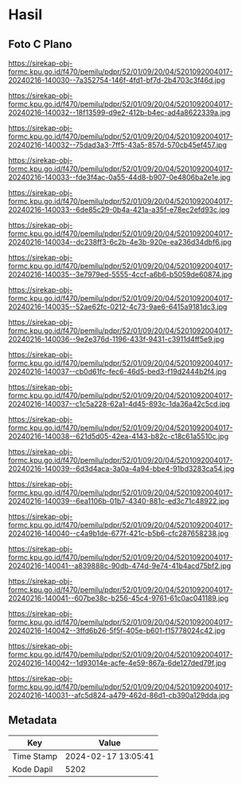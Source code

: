 # Hasil

## Foto C Plano

https://sirekap-obj-formc.kpu.go.id/f470/pemilu/pdpr/52/01/09/20/04/5201092004017-20240216-140030--7a352754-146f-4fd1-bf7d-2b4703c3f46d.jpg

https://sirekap-obj-formc.kpu.go.id/f470/pemilu/pdpr/52/01/09/20/04/5201092004017-20240216-140032--18f13599-d9e2-412b-b4ec-ad4a8622339a.jpg

https://sirekap-obj-formc.kpu.go.id/f470/pemilu/pdpr/52/01/09/20/04/5201092004017-20240216-140032--75dad3a3-7ff5-43a5-857d-570cb45ef457.jpg

https://sirekap-obj-formc.kpu.go.id/f470/pemilu/pdpr/52/01/09/20/04/5201092004017-20240216-140033--fde3f4ac-0a55-44d8-b907-0e4806ba2e1e.jpg

https://sirekap-obj-formc.kpu.go.id/f470/pemilu/pdpr/52/01/09/20/04/5201092004017-20240216-140033--6de85c29-0b4a-421a-a35f-e78ec2efd93c.jpg

https://sirekap-obj-formc.kpu.go.id/f470/pemilu/pdpr/52/01/09/20/04/5201092004017-20240216-140034--dc238ff3-6c2b-4e3b-920e-ea236d34dbf6.jpg

https://sirekap-obj-formc.kpu.go.id/f470/pemilu/pdpr/52/01/09/20/04/5201092004017-20240216-140035--3e7979ed-5555-4ccf-a6b6-b5059de60874.jpg

https://sirekap-obj-formc.kpu.go.id/f470/pemilu/pdpr/52/01/09/20/04/5201092004017-20240216-140035--52ae62fc-0212-4c73-9ae6-6415a9181dc3.jpg

https://sirekap-obj-formc.kpu.go.id/f470/pemilu/pdpr/52/01/09/20/04/5201092004017-20240216-140036--9e2e376d-1196-433f-9431-c3911d4ff5e9.jpg

https://sirekap-obj-formc.kpu.go.id/f470/pemilu/pdpr/52/01/09/20/04/5201092004017-20240216-140037--cb0d61fc-fec6-46d5-bed3-f19d2444b2f4.jpg

https://sirekap-obj-formc.kpu.go.id/f470/pemilu/pdpr/52/01/09/20/04/5201092004017-20240216-140037--c1c5a228-62a1-4d45-893c-1da36a42c5cd.jpg

https://sirekap-obj-formc.kpu.go.id/f470/pemilu/pdpr/52/01/09/20/04/5201092004017-20240216-140038--621d5d05-42ea-4143-b82c-c18c61a5510c.jpg

https://sirekap-obj-formc.kpu.go.id/f470/pemilu/pdpr/52/01/09/20/04/5201092004017-20240216-140039--6d3d4aca-3a0a-4a94-bbe4-91bd3283ca54.jpg

https://sirekap-obj-formc.kpu.go.id/f470/pemilu/pdpr/52/01/09/20/04/5201092004017-20240216-140039--6ea1106b-01b7-4340-881c-ed3c71c48922.jpg

https://sirekap-obj-formc.kpu.go.id/f470/pemilu/pdpr/52/01/09/20/04/5201092004017-20240216-140040--c4a9b1de-677f-421c-b5b6-cfc287658238.jpg

https://sirekap-obj-formc.kpu.go.id/f470/pemilu/pdpr/52/01/09/20/04/5201092004017-20240216-140041--a839888c-90db-474d-9e74-41b4acd75bf2.jpg

https://sirekap-obj-formc.kpu.go.id/f470/pemilu/pdpr/52/01/09/20/04/5201092004017-20240216-140041--607be38c-b256-45c4-9761-61c0ac041189.jpg

https://sirekap-obj-formc.kpu.go.id/f470/pemilu/pdpr/52/01/09/20/04/5201092004017-20240216-140042--3ffd6b26-5f5f-405e-b601-f15778024c42.jpg

https://sirekap-obj-formc.kpu.go.id/f470/pemilu/pdpr/52/01/09/20/04/5201092004017-20240216-140042--1d93014e-acfe-4e59-867a-6de127ded79f.jpg

https://sirekap-obj-formc.kpu.go.id/f470/pemilu/pdpr/52/01/09/20/04/5201092004017-20240216-140031--afc5d824-a479-462d-86d1-cb390a129dda.jpg


## Metadata

| Key        | Value               |
| ---------- | ------------------- |
| Time Stamp | 2024-02-17 13:05:41 |
| Kode Dapil | 5202                |



